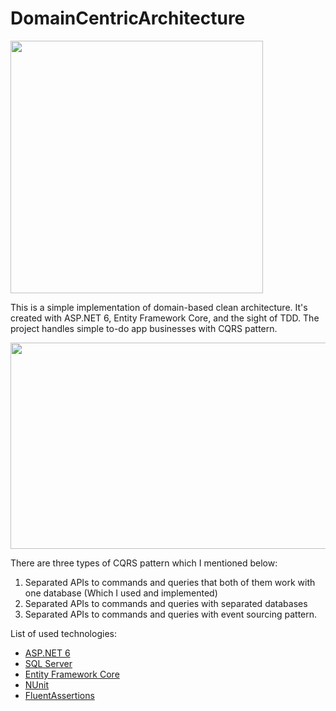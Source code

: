 # DomainCentricArchitecture
<img align="center" width="404" height="404" src="https://i.ibb.co/7CTfWfG/database-centrics-vs-domain-centric-architecture.png" />

This is a simple implementation of domain-based clean architecture. It's created with ASP.NET 6, Entity Framework Core, and the sight of TDD. The project handles simple to-do app businesses with CQRS pattern.

<img align="center" width="701" height="330" src="https://i.ibb.co/KNdNBf6/Untitled.jpg" />

There are three types of CQRS pattern which I mentioned below:
  1. Separated APIs to commands and queries that both of them work with one database (Which I used and implemented)
  2. Separated APIs to commands and queries with separated databases
  3. Separated APIs to commands and queries with event sourcing pattern.


List of used technologies:
* [ASP.NET 6](https://docs.microsoft.com/en-us/aspnet/core/introduction-to-aspnet-core?view=aspnetcore-6.0)
* [SQL Server](https://docs.microsoft.com/en-us/sql/sql-server/?view=sql-server-ver16)
* [Entity Framework Core](https://docs.microsoft.com/en-us/ef/core/)
* [NUnit](https://nunit.org/)
* [FluentAssertions](https://fluentassertions.com/)

